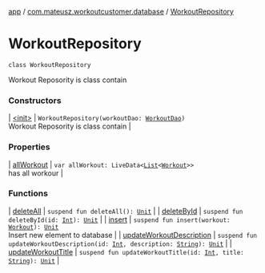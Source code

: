 [app](../../index.md) / [com.mateusz.workoutcustomer.database](../index.md) / [WorkoutRepository](./index.md)

# WorkoutRepository

`class WorkoutRepository`

Workout Reposority is class contain

### Constructors

| [&lt;init&gt;](-init-.md) | `WorkoutRepository(workoutDao: `[`WorkoutDao`](../-workout-dao/index.md)`)`<br>Workout Reposority is class contain |

### Properties

| [allWorkout](all-workout.md) | `var allWorkout: LiveData<`[`List`](https://kotlinlang.org/api/latest/jvm/stdlib/kotlin.collections/-list/index.html)`<`[`Workout`](../-workout/index.md)`>>`<br>has all workour |

### Functions

| [deleteAll](delete-all.md) | `suspend fun deleteAll(): `[`Unit`](https://kotlinlang.org/api/latest/jvm/stdlib/kotlin/-unit/index.html) |
| [deleteById](delete-by-id.md) | `suspend fun deleteById(id: `[`Int`](https://kotlinlang.org/api/latest/jvm/stdlib/kotlin/-int/index.html)`): `[`Unit`](https://kotlinlang.org/api/latest/jvm/stdlib/kotlin/-unit/index.html) |
| [insert](insert.md) | `suspend fun insert(workout: `[`Workout`](../-workout/index.md)`): `[`Unit`](https://kotlinlang.org/api/latest/jvm/stdlib/kotlin/-unit/index.html)<br>Insert new element to database |
| [updateWorkoutDescription](update-workout-description.md) | `suspend fun updateWorkoutDescription(id: `[`Int`](https://kotlinlang.org/api/latest/jvm/stdlib/kotlin/-int/index.html)`, description: `[`String`](https://kotlinlang.org/api/latest/jvm/stdlib/kotlin/-string/index.html)`): `[`Unit`](https://kotlinlang.org/api/latest/jvm/stdlib/kotlin/-unit/index.html) |
| [updateWorkoutTitle](update-workout-title.md) | `suspend fun updateWorkoutTitle(id: `[`Int`](https://kotlinlang.org/api/latest/jvm/stdlib/kotlin/-int/index.html)`, title: `[`String`](https://kotlinlang.org/api/latest/jvm/stdlib/kotlin/-string/index.html)`): `[`Unit`](https://kotlinlang.org/api/latest/jvm/stdlib/kotlin/-unit/index.html) |

